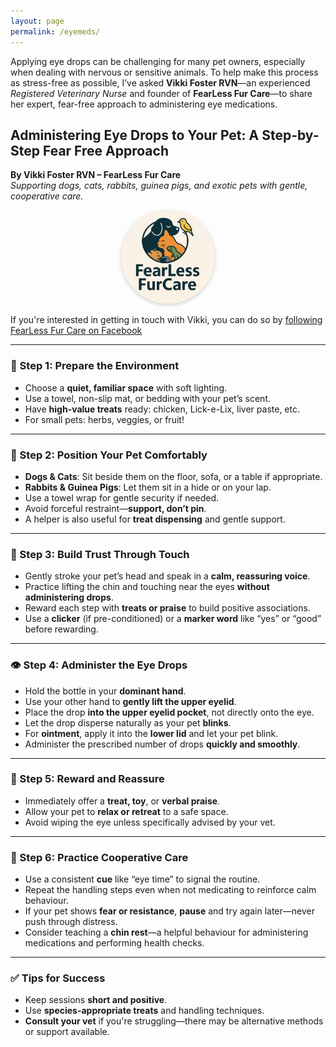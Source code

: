 ```yaml
---
layout: page
permalink: /eyemeds/
---
```

Applying eye drops can be challenging for many pet owners, especially when dealing with nervous or sensitive animals. To help make this process as stress-free as possible, I’ve asked **Vikki Foster RVN**—an experienced *Registered Veterinary Nurse* and founder of **FearLess Fur Care**—to share her expert, fear-free approach to administering eye medications.

## Administering Eye Drops to Your Pet: A Step-by-Step Fear Free Approach  
**By Vikki Foster RVN – FearLess Fur Care**  
*Supporting dogs, cats, rabbits, guinea pigs, and exotic pets with gentle, cooperative care.*

<div style="text-align: center;">
  <img src="../assets/logos/fearLess-fur-care.jpg" alt="FearLess Fur Care Logo"
       style="width: 150px; height: 150px; object-fit: cover; border-radius: 50%; box-shadow: 0 2px 6px rgba(0,0,0,0.2);">
</div>

If you're interested in getting in touch with Vikki, you can do so by [following FearLess Fur Care on Facebook](https://www.facebook.com/FearLessFurCaregroup)

---

### 🧘 Step 1: Prepare the Environment  
- Choose a **quiet, familiar space** with soft lighting.  
- Use a towel, non-slip mat, or bedding with your pet’s scent.  
- Have **high-value treats** ready: chicken, Lick-e-Lix, liver paste, etc.  
- For small pets: herbs, veggies, or fruit!

---

### 🐾 Step 2: Position Your Pet Comfortably  
- **Dogs & Cats**: Sit beside them on the floor, sofa, or a table if appropriate.  
- **Rabbits & Guinea Pigs**: Let them sit in a hide or on your lap.  
- Use a towel wrap for gentle security if needed.  
- Avoid forceful restraint—**support, don’t pin**.  
- A helper is also useful for **treat dispensing** and gentle support.

---

### 💛 Step 3: Build Trust Through Touch  
- Gently stroke your pet’s head and speak in a **calm, reassuring voice**.  
- Practice lifting the chin and touching near the eyes **without administering drops**.  
- Reward each step with **treats or praise** to build positive associations.  
- Use a **clicker** (if pre-conditioned) or a **marker word** like “yes” or “good” before rewarding.

---

### 👁️ Step 4: Administer the Eye Drops  
- Hold the bottle in your **dominant hand**.  
- Use your other hand to **gently lift the upper eyelid**.  
- Place the drop **into the upper eyelid pocket**, not directly onto the eye.  
- Let the drop disperse naturally as your pet **blinks**.  
- For **ointment**, apply it into the **lower lid** and let your pet blink.  
- Administer the prescribed number of drops **quickly and smoothly**.

---

### 🎉 Step 5: Reward and Reassure  
- Immediately offer a **treat, toy**, or **verbal praise**.  
- Allow your pet to **relax or retreat** to a safe space.  
- Avoid wiping the eye unless specifically advised by your vet.

---

### 🔁 Step 6: Practice Cooperative Care  
- Use a consistent **cue** like “eye time” to signal the routine.  
- Repeat the handling steps even when not medicating to reinforce calm behaviour.  
- If your pet shows **fear or resistance**, **pause** and try again later—never push through distress.  
- Consider teaching a **chin rest**—a helpful behaviour for administering medications and performing health checks.

---

### ✅ Tips for Success  
- Keep sessions **short and positive**.  
- Use **species-appropriate treats** and handling techniques.  
- **Consult your vet** if you're struggling—there may be alternative methods or support available.


